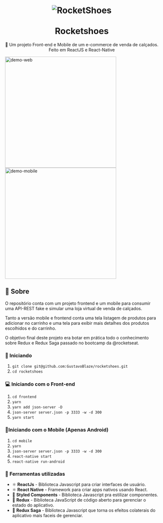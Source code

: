 <h1 align="center">
    <img alt="RocketShoes" src="logo_2.png"/>
    <br>
    <br>
    Rocketshoes
</h1>

<p align="center">
    🛒 Um projeto Front-end e Mobile de um e-commerce de venda de calçados. Feito em ReactJS e React-Native
</p>

<div>
  <img src="rocketshoes.gif" alt="demo-web" height="365">
  <img src="mobile_demo.gif" alt="demo-mobile" height="365">
</div>

## :scroll: Sobre

O repositório conta com um projeto frontend e um mobile para consumir uma API-REST fake e simular uma loja virtual de venda de calçados.

Tanto a versão mobile e frontend conta uma tela listagem de produtos para adicionar no carrinho e uma tela para exibir mais detalhes dos produtos escolhidos e do carrinho.

O objetivo final deste projeto era botar em prática todo o conhecimento sobre Redux e Redux Saga passado no bootcamp da @rocketseat.

### :rocket: Iniciando 
1. `git clone git@github.com:GustavoBlaze/rocketshoes.git`
2. `cd rocketshoes`

### 💻 Iniciando com o Front-end 
1. `cd frontend`
2. `yarn`
3. `yarn add json-server -D`
4. `json-server server.json -p 3333 -w -d 300`
5. `yarn start`

### 📱Iniciando com o Mobile (Apenas Android)
1. `cd mobile`
2. `yarn`
3. `json-server server.json -p 3333 -w -d 300`
4. `react-native start`
5. `react-native run-android`

### 🧰  Ferramentas utilizadas
- ⚛️ **ReactJs** - Biblioteca Javascript para criar interfaces de usuário.
- ⚛️ **React Native** - Framework para criar apps nativos usando React.
- 💅 **Styled Components** - Biblioteca Javascript pra estilizar componentes.
- 🔁 **Redux** - Biblioteca JavaScript de código aberto para gerenciar o estado do aplicativo.
- 🔂 **Redux Saga** - Biblioteca Javascript que torna os efeitos colaterais do aplicativo mais faceis de gerenciar.
